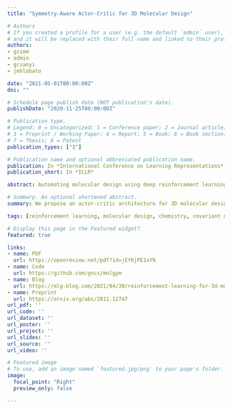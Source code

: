 ```yaml
---
title: "Symmetry-Aware Actor-Critic for 3D Molecular Design"

# Authors
# If you created a profile for a user (e.g. the default `admin` user), write the username (folder name) here 
# and it will be replaced with their full name and linked to their profile.
authors:
- gsimm
- admin
- gcsanyi
- jmhlobato

date: "2021-05-01T00:00:00Z"
doi: ""

# Schedule page publish date (NOT publication's date).
publishDate: "2020-11-25T00:00:00Z"

# Publication type.
# Legend: 0 = Uncategorized; 1 = Conference paper; 2 = Journal article;
# 3 = Preprint / Working Paper; 4 = Report; 5 = Book; 6 = Book section;
# 7 = Thesis; 8 = Patent
publication_types: ["1"]

# Publication name and optional abbreviated publication name.
publication: In *International Conference on Learning Representations*
publication_short: In *ICLR*

abstract: Automating molecular design using deep reinforcement learning (RL) has the potential to greatly accelerate the search for novel materials. Despite recent progress on leveraging graph representations to design molecules, such methods are fundamentally limited by the lack of three-dimensional (3D) information. In light of this, we propose a novel actor-critic architecture for 3D molecular design that can generate molecular structures unattainable with previous approaches. This is achieved by exploiting the symmetries of the design process through a rotationally covariant state-action representation based on a spherical harmonics series expansion. We demonstrate the benefits of our approach on several 3D molecular design tasks, where we find that building in such symmetries significantly improves generalization and the quality of generated molecules.

# Summary. An optional shortened abstract.
summary: We propose an actor-critic architecture for 3D molecular design that exploits the symmetries of the design process using spherical harmonics.

tags: [reinforcement learning, molecular design, chemistry, covariant neural networks]

# Display this page in the Featured widget?
featured: true

links:
- name: PDF
  url: https://openreview.net/pdf?id=jEYKjPE1xYN
- name: Code
  url: https://github.com/gncs/molgym
- name: Blog
  url: https://mlg-blog.com/2021/04/30/reinforcement-learning-for-3d-molecular-design.html
- name: Preprint
  url: https://arxiv.org/abs/2011.12747
url_pdf: ''
url_code: ''
url_dataset: ''
url_poster: ''
url_project: ''
url_slides: ''
url_source: ''
url_video: ''

# Featured image
# To use, add an image named `featured.jpg/png` to your page's folder. 
image:
  focal_point: "Right"
  preview_only: false

---
```

